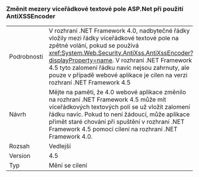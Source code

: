 ### <a name="multi-line-aspnet-textbox-spacing-changed-when-using-antixssencoder"></a>Změnit mezery víceřádkové textové pole ASP.Net při použití AntiXSSEncoder

|   |   |
|---|---|
|Podrobnosti|V rozhraní .NET Framework 4.0, nadbytečné řádky vložily mezi řádky víceřádkové textové pole na zpětné volání, pokud se používá <xref:System.Web.Security.AntiXss.AntiXssEncoder?displayProperty=name>. V rozhraní .NET Framework 4.5 tyto zalomení řádku navíc nejsou zahrnuty, ale pouze v případě webové aplikace je cílen na verzi rozhraní .NET Framework 4.5|
|Návrh|Mějte na paměti, že 4.0 webové aplikace změnilo na rozhraní .NET Framework 4.5 může mít víceřádkových textových polí se už vložit zalomení řádku navíc. Pokud to není žádoucí, může aplikace přimět staré chování při spuštění v rozhraní .NET Framework 4.5 pomocí cílení na rozhraní .NET Framework 4.0.|
|Rozsah|Vedlejší|
|Version|4.5|
|Typ|Mění se cílení|

